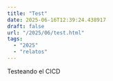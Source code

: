 ```yaml
---
title: "Test"
date: 2025-06-16T12:39:24.438917
draft: false
url: "/2025/06/test.html"
tags:
  - "2025"
  - "relatos"
---
```


Testeando el CICD